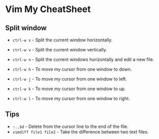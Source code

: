 # Vim My CheatSheet

## Split window

* ```ctrl-w s``` - Split the current window horizontally.
* ```ctrl-w v``` - Split the current window vertically.
* ```ctrl-w n``` - Split the current windows horizontally and edit a new file.

* ```ctrl-w h``` - To move my cursor from one window to down.
* ```ctrl-w j``` - To move my cursor from one window to left.
* ```ctrl-w k``` - To move my cursor from one window to up.
* ```ctrl-w l``` - To move my cursor from one window to right.

## Tips

* ```:.,$d``` - Delete from the cursor line to the end of the file.
* ```vimdiff file1 file2``` - Take the difference between two text files.
